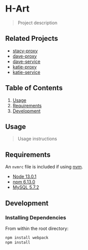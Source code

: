 # H-Art

> Project description

## Related Projects

  - [stacy-proxy](https://github.com/HRR42-FEC-4/stacy-proxy)
  - [dave-proxy](https://github.com/HRR42-FEC-4/dave-proxy)
  - [dave-service](https://github.com/HRR42-FEC-4/dave-service)
  - [katie-proxy](https://github.com/HRR42-FEC-4/katie-proxy)
  - [katie-service](https://github.com/HRR42-FEC-4/katie-service)

## Table of Contents

1. [Usage](#Usage)
1. [Requirements](#requirements)
1. [Development](#development)

## Usage

> Usage instructions

## Requirements

An `nvmrc` file is included if using [nvm](https://github.com/creationix/nvm).

- [Node 13.0.1](https://nodejs.org/en/)
- [npm 6.13.0](https://www.npmjs.com/)
- [MySQL 5.7.2](https://dev.mysql.com/downloads/mysql/5.7.html)

## Development

### Installing Dependencies

From within the root directory:

```sh
npm install webpack
npm install
```

